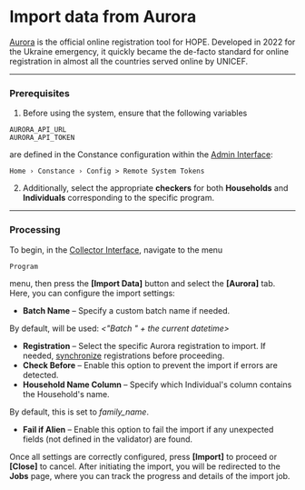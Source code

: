 # Import data from Aurora

[Aurora](https://unicef.github.io/hope-aurora/) is the official online registration tool for HOPE. Developed in 2022 for the Ukraine emergency, it quickly became the de-facto standard for online registration in almost all the countries served online by UNICEF.

---

### Prerequisites

1. Before using the system, ensure that the following variables
```
AURORA_API_URL
AURORA_API_TOKEN
```
are defined in the Constance configuration within the [Admin Interface](../interfaces.md#admin-interface):
```
Home › Constance › Config > Remote System Tokens
```

2. Additionally, select the appropriate **checkers** for both **Households** and **Individuals** corresponding to the specific program.

---

### Processing

To begin, in the [Collector Interface](../interfaces.md#collector-interface), navigate to the menu

    Program

menu, then press the **[Import Data]** button and select the **[Aurora]** tab. Here, you can configure the import settings:

- **Batch Name** – Specify a custom batch name if needed.

By default, will be used: *<"Batch " + the current datetime>*

- **Registration** – Select the specific Aurora registration to import. If needed, [synchronize](../interfaces.md#synchronize-unified-classifiers) registrations before proceeding.
- **Check Before** – Enable this option to prevent the import if errors are detected.
- **Household Name Column** – Specify which Individual's column contains the Household's name.

By default, this is set to *family_name*.

- **Fail if Alien** – Enable this option to fail the import if any unexpected fields (not defined in the validator) are found.

Once all settings are correctly configured, press **[Import]** to proceed or **[Close]** to cancel. After initiating the import, you will be redirected to the **Jobs** page, where you can track the progress and details of the import job.
